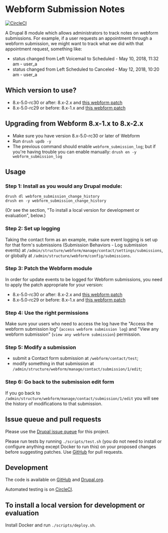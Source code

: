 Webform Submission Notes
=====

[![CircleCI](https://circleci.com/gh/dcycle/webform_submission_change_history.svg?style=svg)](https://circleci.com/gh/dcycle/webform_submission_change_history)

A Drupal 8 module which allows administrators to track notes on webform submissions. For example, if a user requests an appointment through a webform submission, we might want to track what we did with that appointment request, something like:

* status changed from Left Voicemail to Scheduled - May 10, 2018, 11:32 am - user_a
* status changed from Left Scheduled to Canceled - May 12, 2018, 10:20 am - user_a

Which version to use?
-----

* 8.x-5.0-rc30 or after: 8.x-2.x and [this webform patch](https://www.drupal.org/files/issues/2018-12-18/2972498-9-webform-8.x-5.x-log-changes.patch)
* 8.x-5.0-rc29 or before: 8.x-1.x and [this webform patch](https://www.drupal.org/files/issues/2018-05-29/2972498-8-webform-8.x-5.x-log-changes.patch)

Upgrading from Webform 8.x-1.x to 8.x-2.x
-----

* Make sure you have version 8.x-5.0-rc30 or later of Webform
* Run `drush updb -y`
* The previous command should enable `webform_submission_log`; but if you're having trouble you can enable manually: `drush en -y webform_submission_log`

Usage
-----

### Step 1: Install as you would any Drupal module:

    drush dl webform_submission_change_history
    drush en -y webform_submission_change_history

(Or see the section, "To install a local version for development or evaluation", below.)

### Step 2: Set up logging

Taking the contact form as an example, make sure event logging is set up for that form's submissions (Submission Behaviors - Log submission events) at `/admin/structure/webform/manage/contact/settings/submissions`, or globally at
`/admin/structure/webform/config/submissions`.

### Step 3: Patch the Webform module

In order for update events to be logged for Webform submissions, you need to apply the patch appropriate for your version:

* 8.x-5.0-rc30 or after: 8.x-2.x and [this webform patch](https://www.drupal.org/files/issues/2018-12-18/2972498-9-webform-8.x-5.x-log-changes.patch)
* 8.x-5.0-rc29 or before: 8.x-1.x and [this webform patch](https://www.drupal.org/files/issues/2018-05-29/2972498-8-webform-8.x-5.x-log-changes.patch)

### Step 4: Use the right permissions

Make sure your users who need to access the log have the "Access the webform submission log" (`access webform submission log`) and "View any webform submission" (`view any webform submission`) permission.

### Step 5: Modify a submission

* submit a Contact form submission at `/webform/contact/test`;
* modify something in that submission at `/admin/structure/webform/manage/contact/submission/1/edit`;

### Step 6: Go back to the submission edit form

If you go back to `/admin/structure/webform/manage/contact/submission/1/edit` you will see the history of modifications to that submission.

Issue queue and pull requests
-----

Please use the [Drupal issue queue](https://www.drupal.org/project/issues/search/webform_submission_change_history) for this project.

Please run tests by running `./scripts/test.sh` (you do not need to install or configure anything except Docker to run this) on your proposed changes before suggesting patches. Use [GitHub](https://github.com/dcycle/webform_submission_change_history) for pull requests.

Development
-----

The code is available on [GitHub](https://github.com/dcycle/webform_submission_change_history) and [Drupal.org](https://www.drupal.org/project/webform_submission_change_history).

Automated testing is on [CircleCI](https://circleci.com/gh/dcycle/webform_submission_change_history).

To install a local version for development or evaluation
-----

Install Docker and run `./scripts/deploy.sh`.
